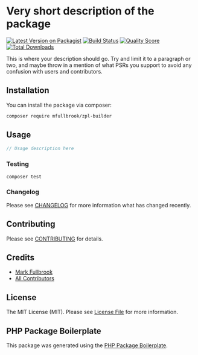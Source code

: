# Very short description of the package

[![Latest Version on Packagist](https://img.shields.io/packagist/v/mfullbrook/zpl-builder.svg?style=flat-square)](https://packagist.org/packages/mfullbrook/zpl-builder)
[![Build Status](https://img.shields.io/travis/mfullbrook/zpl-builder/master.svg?style=flat-square)](https://travis-ci.org/mfullbrook/zpl-builder)
[![Quality Score](https://img.shields.io/scrutinizer/g/mfullbrook/zpl-builder.svg?style=flat-square)](https://scrutinizer-ci.com/g/mfullbrook/zpl-builder)
[![Total Downloads](https://img.shields.io/packagist/dt/mfullbrook/zpl-builder.svg?style=flat-square)](https://packagist.org/packages/mfullbrook/zpl-builder)

This is where your description should go. Try and limit it to a paragraph or two, and maybe throw in a mention of what PSRs you support to avoid any confusion with users and contributors.

## Installation

You can install the package via composer:

```bash
composer require mfullbrook/zpl-builder
```

## Usage

``` php
// Usage description here
```

### Testing

``` bash
composer test
```

### Changelog

Please see [CHANGELOG](CHANGELOG.md) for more information what has changed recently.

## Contributing

Please see [CONTRIBUTING](CONTRIBUTING.md) for details.

## Credits

- [Mark Fullbrook](https://github.com/mfullbrook)
- [All Contributors](../../contributors)

## License

The MIT License (MIT). Please see [License File](LICENSE.md) for more information.

## PHP Package Boilerplate

This package was generated using the [PHP Package Boilerplate](https://laravelpackageboilerplate.com).